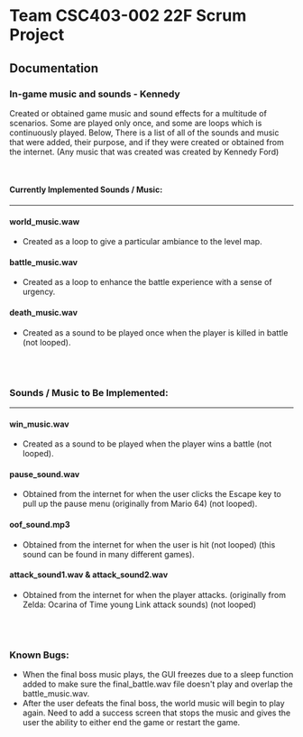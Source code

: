 # Team CSC403-002 22F Scrum Project


## Documentation

### In-game music and sounds - Kennedy

Created or obtained game music and sound effects for a multitude of scenarios. Some are played only once, and some are loops which is continuously played.
Below, There is a list of all of the sounds and music that were added, their purpose, and if they were created or obtained from the internet. (Any music that was created was created by Kennedy Ford)

<br/>

#### Currently Implemented Sounds / Music:
<hr/>

#### world_music.waw
- Created as a loop to give a particular ambiance to the level map.

#### battle_music.wav
- Created as a loop to enhance the battle experience with a sense of urgency.

#### death_music.wav
- Created as a sound to be played once when the player is killed in battle (not looped).

<br/><br/>

### Sounds / Music to Be Implemented:
<hr/>

#### win_music.wav
- Created as a sound to be played when the player wins a battle (not looped).

#### pause_sound.wav
- Obtained from the internet for when the user clicks the Escape key to pull up the pause menu (originally from Mario 64) (not looped).

#### oof_sound.mp3
- Obtained from the internet for when the user is hit (not looped) (this sound can be found in many different games).

#### attack_sound1.wav & attack_sound2.wav
- Obtained from the internet for when the player attacks. (originally from Zelda: Ocarina of Time young Link attack sounds) (not looped)

<br/><br/>

### Known Bugs:
- When the final boss music plays, the GUI freezes due to a sleep function added to make sure the final_battle.wav file doesn't play and overlap the battle_music.wav.
- After the user defeats the final boss, the world music will begin to play again. Need to add a success screen that stops the music and gives the user the ability to either end the game or restart the game.
